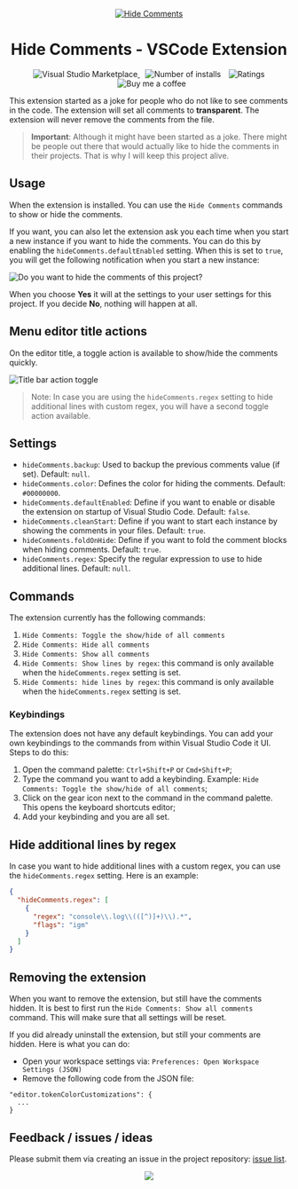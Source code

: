 <p align="center">
  <a href="https://marketplace.visualstudio.com/items?itemName=eliostruyf.vscode-hide-comments">
    <img alt="Hide Comments" src="./assets/hide-comments.png">
  </a>
</p>

<h1 align="center">Hide Comments - VSCode Extension</h1>

<p align="center">
  <a href="https://marketplace.visualstudio.com/items?itemName=eliostruyf.vscode-hide-comments" title="Check it out on the Visual Studio Marketplace">
    <img src="https://vsmarketplacebadges.dev/version/eliostruyf.vscode-hide-comments.svg" alt="Visual Studio Marketplace" style="display: inline-block" />
  </a>

  <img src="https://vsmarketplacebadges.dev/installs/eliostruyf.vscode-hide-comments.svg" alt="Number of installs"  style="display: inline-block;margin-left:10px" />
  
  <img src="https://vsmarketplacebadges.dev/rating/eliostruyf.vscode-hide-comments.svg" alt="Ratings" style="display: inline-block;margin-left:10px" />

  <a href="https://www.buymeacoffee.com/zMeFRy9" title="Buy me a coffee" style="margin-left:10px">
    <img src="https://img.shields.io/badge/Buy%20me%20a%20coffee-€%203-blue?logo=buy-me-a-coffee&style=flat" alt="Buy me a coffee" style="display: inline-block" />
  </a>
</p>

This extension started as a joke for people who do not like to see comments in the code. The extension will set all comments to **transparent**. The extension will never remove the comments from the file.

> **Important**: Although it might have been started as a joke. There might be people out there that would actually like to hide the comments in their projects. That is why I will keep this project alive.

## Usage

When the extension is installed. You can use the `Hide Comments` commands to show or hide the comments.

If you want, you can also let the extension ask you each time when you start a new instance if you want to hide the comments. You can do this by enabling the `hideComments.defaultEnabled` setting. When this is set to `true`, you will get the following notification when you start a new instance:

![Do you want to hide the comments of this project?](./assets/hide-comments-dialog.png)

When you choose **Yes** it will at the settings to your user settings for this project. If you decide **No**, nothing will happen at all.

## Menu editor title actions

On the editor title, a toggle action is available to show/hide the comments quickly.

![Title bar action toggle](./assets/toggle-action.png)

> Note: In case you are using the `hideComments.regex` setting to hide additional lines with custom regex, you will have a second toggle action available.

## Settings

- `hideComments.backup`: Used to backup the previous comments value (if set). Default: `null`.
- `hideComments.color`: Defines the color for hiding the comments. Default: `#00000000`.
- `hideComments.defaultEnabled`: Define if you want to enable or disable the extension on startup of Visual Studio Code. Default: `false`.
- `hideComments.cleanStart`: Define if you want to start each instance by showing the comments in your files. Default: `true`.
- `hideComments.foldOnHide`: Define if you want to fold the comment blocks when hiding comments. Default: `true`.
- `hideComments.regex`: Specify the regular expression to use to hide additional lines. Default: `null`.

## Commands

The extension currently has the following commands:

1. `Hide Comments: Toggle the show/hide of all comments`
2. `Hide Comments: Hide all comments`
3. `Hide Comments: Show all comments`
4. `Hide Comments: Show lines by regex`: this command is only available when the `hideComments.regex` setting is set.
5. `Hide Comments: hide lines by regex`: this command is only available when the `hideComments.regex` setting is set.

### Keybindings

The extension does not have any default keybindings. You can add your own keybindings to the commands from within Visual Studio Code it UI. Steps to do this:

1. Open the command palette: `Ctrl+Shift+P` or `Cmd+Shift+P`;
2. Type the command you want to add a keybinding. Example: `Hide Comments: Toggle the show/hide of all comments`;
3. Click on the gear icon next to the command in the command palette. This opens the keyboard shortcuts editor;
4. Add your keybinding and you are all set.

## Hide additional lines by regex

In case you want to hide additional lines with a custom regex, you can use the `hideComments.regex` setting. Here is an example:

```json
{
  "hideComments.regex": [
    {
      "regex": "console\\.log\\(([^)]+)\\).*",
      "flags": "igm"
    }
  ]
}
```

## Removing the extension

When you want to remove the extension, but still have the comments hidden. It is best to first run the `Hide Comments: Show all comments` command. This will make sure that all settings will be reset.

If you did already uninstall the extension, but still your comments are hidden. Here is what you can do:

- Open your workspace settings via: `Preferences: Open Workspace Settings (JSON)`
- Remove the following code from the JSON file:

```
"editor.tokenColorCustomizations": {
  ...
}
```

## Feedback / issues / ideas

Please submit them via creating an issue in the project repository: [issue list](https://github.com/estruyf/vscode-hide-comments/issues).

<p align="center">
  <a href="#">
      <img src="https://api.visitorbadge.io/api/VisitorHit?user=estruyf&repo=vscode-hide-comments&countColor=%23F141A8&labelColor=%230E131F" />
   </a>
</p>

